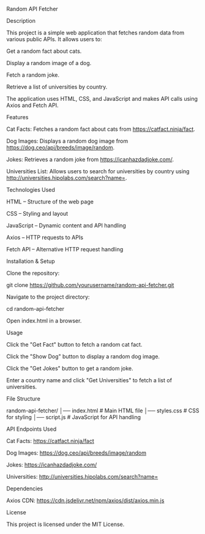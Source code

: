 Random API Fetcher

Description

This project is a simple web application that fetches random data from various public APIs. It allows users to:

Get a random fact about cats.

Display a random image of a dog.

Fetch a random joke.

Retrieve a list of universities by country.

The application uses HTML, CSS, and JavaScript and makes API calls using Axios and Fetch API.

Features

Cat Facts: Fetches a random fact about cats from https://catfact.ninja/fact.

Dog Images: Displays a random dog image from https://dog.ceo/api/breeds/image/random.

Jokes: Retrieves a random joke from https://icanhazdadjoke.com/.

Universities List: Allows users to search for universities by country using http://universities.hipolabs.com/search?name=.

Technologies Used

HTML – Structure of the web page

CSS – Styling and layout

JavaScript – Dynamic content and API handling

Axios – HTTP requests to APIs

Fetch API – Alternative HTTP request handling

Installation & Setup

Clone the repository:

git clone https://github.com/yourusername/random-api-fetcher.git

Navigate to the project directory:

cd random-api-fetcher

Open index.html in a browser.

Usage

Click the "Get Fact" button to fetch a random cat fact.

Click the "Show Dog" button to display a random dog image.

Click the "Get Jokes" button to get a random joke.

Enter a country name and click "Get Universities" to fetch a list of universities.

File Structure

random-api-fetcher/
│── index.html         # Main HTML file
│── styles.css         # CSS for styling
│── script.js         # JavaScript for API handling

API Endpoints Used

Cat Facts: https://catfact.ninja/fact

Dog Images: https://dog.ceo/api/breeds/image/random

Jokes: https://icanhazdadjoke.com/

Universities: http://universities.hipolabs.com/search?name=

Dependencies

Axios CDN: https://cdn.jsdelivr.net/npm/axios/dist/axios.min.js

License

This project is licensed under the MIT License.
